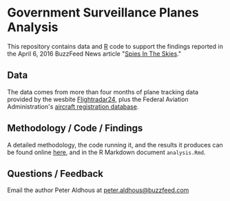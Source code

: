 # Government Surveillance Planes Analysis

This repository contains data and [R](https://www.r-project.org/) code to support the findings reported in the April 6, 2016 BuzzFeed News article "[Spies In The Skies](https://www.buzzfeed.com/peteraldhous/spies-in-the-skies)."

## Data

The data comes from more than four months of plane tracking data provided by the wesbite [Flightradar24](https://www.flightradar24.com/), plus the Federal Aviation Administration's [aircraft registration database](http://www.faa.gov/licenses_certificates/aircraft_certification/aircraft_registry/releasable_aircraft_download/).

## Methodology / Code / Findings

A detailed methodology, the code running it, and the results it produces can be found online [here](https://buzzfeednews.github.io/2016-04-federal-surveillance-planes/analysis.html), and in the R Markdown document `analysis.Rmd`.

## Questions / Feedback

Email the author Peter Aldhous at [peter.aldhous@buzzfeed.com](mailto:peter.aldhous@buzzfeed.com[](http://))



